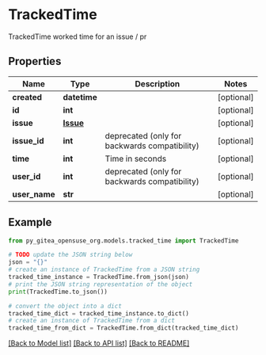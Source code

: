 # TrackedTime

TrackedTime worked time for an issue / pr

## Properties

Name | Type | Description | Notes
------------ | ------------- | ------------- | -------------
**created** | **datetime** |  | [optional] 
**id** | **int** |  | [optional] 
**issue** | [**Issue**](Issue.md) |  | [optional] 
**issue_id** | **int** | deprecated (only for backwards compatibility) | [optional] 
**time** | **int** | Time in seconds | [optional] 
**user_id** | **int** | deprecated (only for backwards compatibility) | [optional] 
**user_name** | **str** |  | [optional] 

## Example

```python
from py_gitea_opensuse_org.models.tracked_time import TrackedTime

# TODO update the JSON string below
json = "{}"
# create an instance of TrackedTime from a JSON string
tracked_time_instance = TrackedTime.from_json(json)
# print the JSON string representation of the object
print(TrackedTime.to_json())

# convert the object into a dict
tracked_time_dict = tracked_time_instance.to_dict()
# create an instance of TrackedTime from a dict
tracked_time_from_dict = TrackedTime.from_dict(tracked_time_dict)
```
[[Back to Model list]](../README.md#documentation-for-models) [[Back to API list]](../README.md#documentation-for-api-endpoints) [[Back to README]](../README.md)


